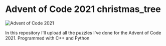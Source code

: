 # Advent of Code 2021 christmas_tree

<img src="/home/silvya292/Escritorio/Advent_of_Code_2021" alt="Advent of Code 2021"/>

In this repository I'll upload all the puzzles I've done for the Advent of Code 2021. Programmed with C++ and Python
